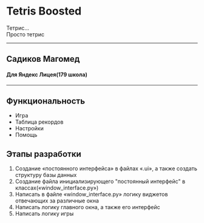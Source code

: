 # Tetris Boosted
Тетрис…  
Просто тетрис

---

## Садиков Магомед
#### Для Яндекс Лицея(179 школа)

---

## Функциональность

*   Игра
*   Таблица рекордов
*   Настройки
*   Помощь

## Этапы разработки
1.  Создание «постоянного интерфейса» в файлах «.ui», а также создать структуру базы данных
2.  Создание файла инициализирующего "постоянный интерфейс" в классах(«window\_interface.py»)
3.  Написать в файле «window\_interface.py» логику виджетов отвечающих за различные окна
4.  Написать логику главного окна, а также его интерфейс
5.  Написать логику игры